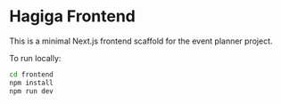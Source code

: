 # Hagiga Frontend

This is a minimal Next.js frontend scaffold for the event planner project.

To run locally:

```bash
cd frontend
npm install
npm run dev
```
